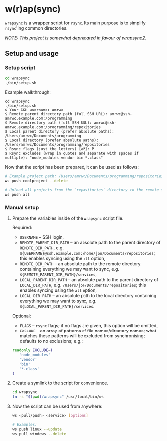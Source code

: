 # w(r)ap(sync)

`wrapsync` is a wrapper script for `rsync`. Its main purpose is to simplify `rsync`'ing common directories.

_NOTE: This project is somewhat deprecated in favour of [wrapsync2][wrapsync2]._

## Setup and usage

### Setup script

```bash
cd wrapsync
./bin/setup.sh
```

Example walkthrough:

```
cd wrapsync
./bin/setup.sh
$ Your SSH username: amrwc
$ Remote parent directory path (full SSH URL): amrwc@ssh-amrwc.example.com:/programming
$ Remote directory path (full SSH URL): amrwc@ssh-amrwc.example.com:/programming/repositories
$ Local parent directory (prefer absolute paths): /Users/amrwc/Documents/programming
$ Local directory (prefer absolute paths): /Users/amrwc/Documents/programming/repositories
$ Rsync flags (just the letters) [aP]: P
$ Rsync excludes (wrap in quotes and separate with spaces if multiple): "node_modules vendor bin *.class"
```

Now that the script has been prepared, it can be used as follows:

```bash
# Example project path: /Users/amrwc/Documents/programming/repositories/coolproject
ws push coolproject --delete

# Upload all projects from the `repositories` directory to the remote server
ws push all
```

### Manual setup

1. Prepare the variables inside of the `wrapsync` script file.

   Required:

   - `USERNAME` – SSH login,
   - `REMOTE_PARENT_DIR_PATH` – an absolute path to the parent directory of `REMOTE_DIR_PATH`, e.g. `${USERNAME}@ssh.example.com:/home/jon/Documents/repositories`; this enables syncing using the `all` option,
   - `REMOTE_DIR_PATH` – an absolute path to the remote directory containing everything we may want to sync, e.g. `${REMOTE_PARENT_DIR_PATH}/services`,
   - `LOCAL_PARENT_DIR_PATH` – an absolute path to the parent directory of `LOCAL_DIR_PATH`, e.g. `/Users/jon/Documents/repositories`; this enables syncing using the `all` option,
   - `LOCAL_DIR_PATH` – an absolute path to the local directory containing everything we may want to sync, e.g. `${LOCAL_PARENT_DIR_PATH}/services`.

   Optional:

   - `FLAGS` – `rsync` flags; if no flags are given, this option will be omitted,
   - `EXCLUDE` – an array of patterns of file names/directory names; what matches these patterns will be excluded from synchronising; defaults to no exclusions; e.g.:

   ```bash
   readonly EXCLUDE=(
      'node_modules'
      'vendor'
      'bin'
      '*.class'
   )
   ```

2. Create a symlink to the script for convenience.

   ```bash
   cd wrapsync
   ln -s "$(pwd)/wrapsync" /usr/local/bin/ws
   ```

3. Now the script can be used from anywhere:

   ```bash
   ws <pull/push> <service> [options]

   # Examples:
   ws push linux --update
   ws pull windows --delete
   ```

[wrapsync2]: https://github.com/amrwc/wrapsync2
